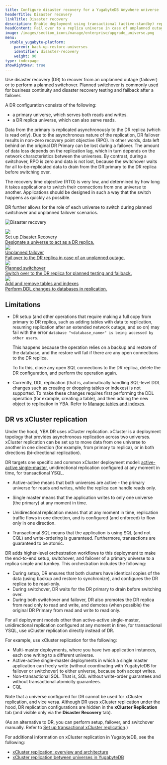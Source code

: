 ```yaml
---
title: Configure disaster recovery for a YugabyteDB Anywhere universe
headerTitle: Disaster recovery
linkTitle: Disaster recovery
description: Enable deployment using transactional (active-standby) replication between universes
headContent: Fail over to a replica universe in case of unplanned outages
image: /images/section_icons/manage/enterprise/upgrade_universe.png
menu:
  stable_yugabyte-platform:
    parent: back-up-restore-universes
    identifier: disaster-recovery
    weight: 90
type: indexpage
showRightNav: true
---
```


Use disaster recovery (DR) to recover from an unplanned outage (failover) or to perform a planned switchover. Planned switchover is commonly used for business continuity and disaster recovery testing and failback after a failover.

A DR configuration consists of the following:

- a primary universe, which serves both reads and writes.
- a DR replica universe, which can also serve reads.

Data from the primary is replicated asynchronously to the DR replica (which is read only). Due to the asynchronous nature of the replication, DR failover results in non-zero recovery point objective (RPO). In other words, data left behind on the original DR Primary can be lost during a failover. The amount of data loss depends on the replication lag, which in turn depends on the network characteristics between the universes. By contrast, during a switchover, RPO is zero and data is not lost, because the switchover waits for all to-be-replicated data to drain from the DR primary to the DR replica before switching over.

The recovery time objective (RTO) is very low, and determined by how long it takes applications to switch their connections from one universe to another. Applications should be designed in such a way that the switch happens as quickly as possible.

DR further allows for the role of each universe to switch during planned switchover and unplanned failover scenarios.

![Disaster recovery](/images/yb-platform/disaster-recovery/disaster-recovery.png)

<div class="row">

  <div class="col-12 col-md-6 col-lg-12 col-xl-6">
    <a class="section-link icon-offset" href="disaster-recovery-setup/">
      <div class="head">
        <img class="icon" src="/images/section_icons/explore/fault_tolerance.png" aria-hidden="true" />
        <div class="title">Set up Disaster Recovery</div>
      </div>
      <div class="body">
        Designate a universe to act as a DR replica.
      </div>
    </a>
  </div>

  <div class="col-12 col-md-6 col-lg-12 col-xl-6">
    <a class="section-link icon-offset" href="disaster-recovery-failover/">
      <div class="head">
        <img class="icon" src="/images/section_icons/explore/high_performance.png" aria-hidden="true" />
        <div class="title">Unplanned failover</div>
      </div>
      <div class="body">
        Fail over to the DR replica in case of an unplanned outage.
      </div>
    </a>
  </div>

  <div class="col-12 col-md-6 col-lg-12 col-xl-6">
    <a class="section-link icon-offset" href="disaster-recovery-switchover/">
      <div class="head">
        <img class="icon" src="/images/section_icons/manage/backup.png" aria-hidden="true" />
        <div class="title">Planned switchover</div>
      </div>
      <div class="body">
        Switch over to the DR replica for planned testing and failback.
      </div>
    </a>
  </div>

  <div class="col-12 col-md-6 col-lg-12 col-xl-6">
    <a class="section-link icon-offset" href="disaster-recovery-tables/">
      <div class="head">
        <img class="icon" src="/images/section_icons/architecture/concepts/replication.png" aria-hidden="true" />
        <div class="title">Add and remove tables and indexes</div>
      </div>
      <div class="body">
        Perform DDL changes to databases in replication.
      </div>
    </a>
  </div>

</div>

## Limitations

- DR setup (and other operations that require making a full copy from primary to DR replica, such as adding tables with data to replication, resuming replication after an extended network outage, and so on) may fail with the error `database "<database_name>" is being accessed by other users`.

    This happens because the operation relies on a backup and restore of the database, and the restore will fail if there are any open connections to the DR replica.

    To fix this, close any open SQL connections to the DR replica, delete the DR configuration, and perform the operation again.

- Currently, DDL replication (that is, automatically handling SQL-level DDL changes such as creating or dropping tables or indexes) is not supported. To make these changes requires first performing the DDL operation (for example, creating a table), and then adding the new object to replication in YBA. Refer to [Manage tables and indexes](./disaster-recovery-tables/).

## DR vs xCluster replication

Under the hood, YBA DR uses xCluster replication. xCluster is a deployment topology that provides asynchronous replication across two universes. xCluster replication can be set up to move data from one universe to another in one direction (for example, from primary to replica), or in both directions (bi-directional replication).

DR targets one specific and common xCluster deployment model: [active-active single-master](../../../../develop/build-global-apps/active-active-single-master/), unidirectional replication configured at any moment in time, for transactional YSQL.

- Active-active means that both universes are active - the primary universe for reads and writes, while the replica can handle reads only.

- Single master means that the application writes to only one universe (the primary) at any moment in time.

- Unidirectional replication means that at any moment in time, replication traffic flows in one direction, and is configured (and enforced) to flow only in one direction.

- Transactional SQL means that the application is using SQL (and not CQL) and  write-ordering is guaranteed. Furthermore, transactions are guaranteed to be  atomic.

DR adds higher-level orchestration workflows to this deployment to make the end-to-end setup, switchover, and failover of a primary universe to a replica simple and turnkey. This orchestration includes the following:

- During setup, DR ensures that both clusters have identical copies of the data (using backup and restore to synchronize), and configures the DR replica to be read-only.
- During switchover, DR waits for the DR primary to drain before switching over.
- During both switchover and failover, DR also promotes the DR replica from read only to read and write, and demotes (when possible) the original DR Primary from read and write to read only.

For all deployment models other than active-active single-master, unidirectional replication configured at any moment in time, for transactional YSQL, use xCluster replication directly instead of DR.

For example, use xCluster replication for the following:

- Multi-master deployments, where you have two application instances, each one writing to a different universe.
- Active-active single-master deployments in which a single master application can freely write (without coordinating with YugabyteDB for failover or switchover) to either universe, because both accept writes.
- Non-transactional SQL. That is, SQL without write-order guarantees and without transactional atomicity guarantees.
- CQL

Note that a universe configured for DR cannot be used for xCluster replication, and vice versa. Although DR uses xCluster replication under the hood, DR replication configurations are hidden in the **xCluster Replication** tab (and visible only via the **Disaster Recovery** tab).

(As an alternative to DR, you can perform setup, failover, and switchover manually. Refer to [Set up transactional xCluster replication](../../../deploy/multi-dc/async-replication/async-transactional-setup/).)

For additional information on xCluster replication in YugabyteDB, see the following:

- [xCluster replication: overview and architecture](../../../architecture/docdb-replication/async-replication/)
- [xCluster replication between universes in YugabyteDB](../../../deploy/multi-dc/async-replication/)
